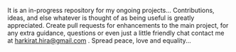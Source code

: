

It is an in-progress repository for my ongoing projects... 
Contributions, ideas, and else whatever is thought of as being useful is greatly appreciated. 
Create pull requests for enhancements to the main project, for any extra guidance, 
questions or even just a little friendly chat contact me at harkirat.hira@gmail.com . 
Spread peace, love and equality...
